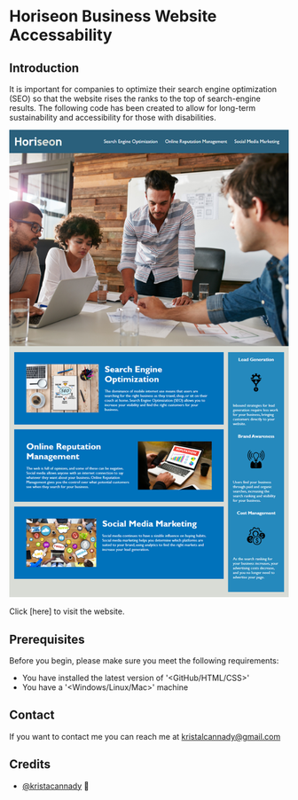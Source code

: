 # Horiseon Business Website Accessability

## Introduction 

It is important for companies to optimize their search engine optimization (SEO) so that the website rises the ranks to the top of search-engine results. The following code has been created to allow for long-term sustainability and accessibility for those with disabilities. 


![Alt text](./Develop/assets/images/01-html-css-git-homework-demo.png "Website Preview")

Click [here] to visit the website.


## Prerequisites

Before you begin, please make sure you meet the following requirements: 
* You have installed the latest version of '<GitHub/HTML/CSS>'
* You have a '<Windows/Linux/Mac>' machine

## Contact
If you want to contact me you can reach me at kristalcannady@gmail.com 

## Credits 
* [@kristacannady](https://github.com/kristacannady) 📖
